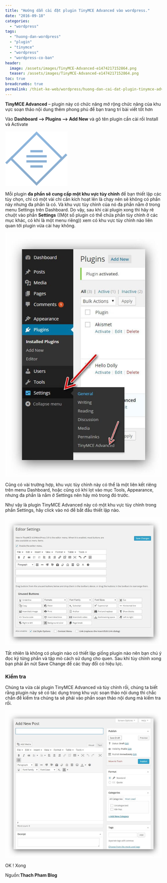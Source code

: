 ```yaml
---
title: "Hướng dẫn cài đặt plugin TinyMCE Advanced vào wordpress."
date: "2016-09-18"
categories: 
  - "wordpress"
tags: 
  - "huong-dan-wordpress"
  - "plugin"
  - "tinymce"
  - "wordpress"
  - "wordpress-co-ban"
header:
  image: /assets/images/TinyMCE-Advanced-e1474217152864.png
  teaser: /assets/images/TinyMCE-Advanced-e1474217152864.png
toc: true
breadcrumbs: true
permalink: /thiet-ke-web/wordpress/huong-dan-cai-dat-plugin-tinymce-advanced-vao-wordpress
---
```


**TinyMCE Advanced** – plugin này có chức năng mở rộng chức năng của khu vực soạn thảo nội dung thêm phong phú để bạn trang trí bài viết tốt hơn

Vào **Dashboard –> Plugins –> Add New** và gõ tên plugin cần cài rồi Install và Activate

![tinymce-advanced-e1474217152864](/assets/images/TinyMCE-Advanced-e1474217152864.png)

Mỗi plugin **đa phần sẽ cung cấp một khu vực tùy chỉnh** để bạn thiết lập các tùy chọn, chỉ có một vài chỉ cần kích hoạt lên là chạy nên sẽ không có phần này nhưng đa phần là có. Và khu vực tùy chỉnh của nó đa phần nằm ở trong menu Settings trên Dashboard. Do vậy, sau khi cài plugin xong thì hãy rê chuột vào phần **Settings** ((Một số plugin có thể chứa phần tùy chỉnh ở các mục khác, có khi là một menu riêng)) xem có khu vực tùy chỉnh nào liên quan tới plugin vừa cài hay không.

![tinymce-advanced-1](/assets/images/TinyMCE-Advanced-1.jpg)

Cũng có vài trường hợp, khu vực tùy chỉnh này có thể là một liên kết riêng trên menu Dashboard, hoặc cũng có khi lọt vào mục Tools, Appearance, nhưng đa phần là nằm ở Settings nên hãy mò trong đó trước.

Như vậy là plugin TinyMCE Advanced này có một khu vực tùy chỉnh trong phần Settings, hãy click vào nó để bắt đầu thiết lập nào.

![tinymce-advanced2](/assets/images/TinyMCE-Advanced2.jpg)

Tất nhiên là không có plugin nào có thiết lập giống plugin nào nên bạn chú ý đọc kỹ từng phần và tập mò cách sử dụng cho quen. Sau khi tùy chỉnh xong bạn phải ấn nút Save Change để các thay đổi có hiệu lực.

### Kiểm tra

Chúng ta vừa cài plugin TinyMCE Advanced và tùy chỉnh rồi, chúng ta biết rằng plugin này sẽ có tác dụng trong khu vực soạn thảo nội dung thì chắc chắn để kiểm tra chúng ta sẽ phải vào phần soạn thảo nội dung mà kiểm tra rồi.

![tinymce-advanced3](/assets/images/TinyMCE-Advanced3.jpg)

OK ! Xong

Nguồn:**Thach Pham Blog**
